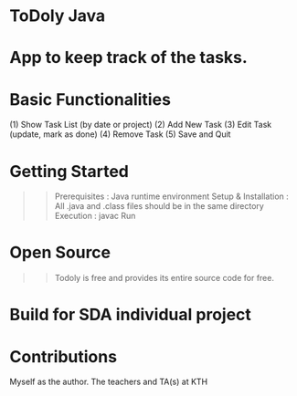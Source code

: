 # ToDoly Java
# App to keep track of the tasks.
# Basic Functionalities
(1) Show Task List (by date or project)
(2) Add New Task
(3) Edit Task (update, mark as done)
(4) Remove Task
(5) Save and Quit

# Getting Started
>> Prerequisites : Java runtime environment
>> Setup & Installation : All .java and .class files should be in the same directory
>> Execution : javac Run

# Open Source
>> Todoly is free and provides its entire source code for free.

# Build for SDA individual project

# Contributions
Myself as the author. The teachers and TA(s) at KTH
